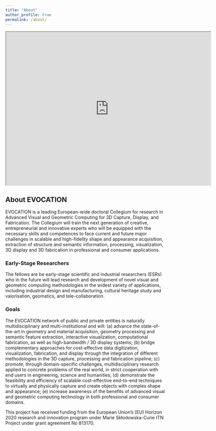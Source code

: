 ```yaml
---
title: "About"
author_profile: true
permalink: /about/
---
```

<iframe src="https://www.google.com/maps/d/u/0/embed?mid=1ICXd2BnkHTnuaw_Gvdp2KzK8rjFLexg6" width="640" height="480"></iframe>

## About EVOCATION

EVOCATION is a leading European-wide doctoral Collegium for research in Advanced Visual and Geometric Computing for 3D Capture, Display, and Fabrication. The Collegium will train the next generation of creative, entrepreneurial and innovative experts who will be equipped with the necessary skills and competences to face current and future major challenges in scalable and high-fidelity shape and appearance acquisition, extraction of structure and semantic information, processing, visualization, 3D display and 3D fabrication in professional and consumer applications. 

### Early-Stage Researchers

The fellows are be early-stage scientific and industrial researchers (ESRs) who in the future will lead research and development of novel visual and geometric computing methodologies in the widest variety of applications, including industrial design and manufacturing, cultural heritage study and valorisation, geomatics, and tele-collaboration. 

### Goals

The EVOCATION network of public and private entities is naturally multidisciplinary and multi-institutional and will: (a) advance the state-of-the-art in geometry and material acquisition, geometry processing and semantic feature extraction, interactive visualization, computational fabrication, as well as high-bandwidth / 3D display systems; (b) bridge complementary approaches for cost-effective data digitization, visualization, fabrication, and display through the integration of different methodologies in the 3D capture, processing and fabrication pipeline; (c) promote, through domain-specific challenges, multidisciplinary research applied to concrete problems of the real world, in strict cooperation with end users in engineering, science and humanities; (d) demonstrate the feasibility and efficiency of scalable cost-effective end-to-end techniques to virtually and physically capture and create objects with complex shape and appearance; (e) increase awareness of the benefits of advanced visual and geometric computing technology in both professional and consumer domains.

This project has received funding from the European Union’s (EU) Horizon 2020 research and innovation program under Marie Skłodowska-Curie ITN Project under grant agreement No 813170.